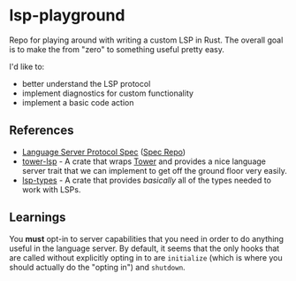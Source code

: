 # lsp-playground

Repo for playing around with writing a custom LSP in Rust. The overall goal is
to make the from "zero" to something useful pretty easy.

I'd like to:

- better understand the LSP protocol
- implement diagnostics for custom functionality
- implement a basic code action

## References

- [Language Server Protocol
  Spec](https://microsoft.github.io/language-server-protocol/specifications/specification-current) ([Spec Repo](https://github.com/microsoft/language-server-protocol))
- [tower-lsp](https://github.com/tower-lsp/tower-lsp) - A crate that wraps
  [Tower](https://github.com/tower-rs/tower) and provides a nice language server
  trait that we can implement to get off the ground floor very easily.
- [lsp-types](https://github.com/gluon-lang/lsp-types) - A crate that provides
  _basically_ all of the types needed to work with LSPs.

## Learnings

You **must** opt-in to server capabilities that you need in order to do
anything useful in the language server. By default, it seems that the only
hooks that are called without explicitly opting in to are `initialize` (which
is where you should actually do the "opting in") and `shutdown`.
